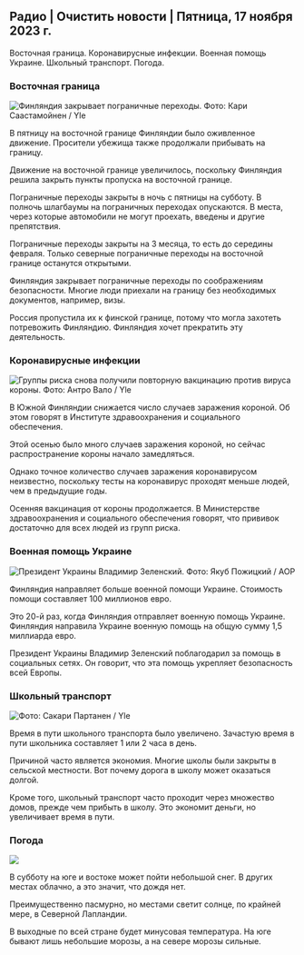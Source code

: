 ## Радио \| Очистить новости \| Пятница, 17 ноября 2023 г.

Восточная граница. Коронавирусные инфекции. Военная помощь Украине. Школьный транспорт. Погода.

### Восточная граница

![Финляндия закрывает пограничные переходы. Фото: Кари Саастамойнен / Yle](https://images.cdn.yle.fi/image/upload/c_crop,h_2908,w_5178,x_0,y_0/ar_1.7777777777777777,c_fill,g_faces,h_675,w_1200/dpr_1.0/q_auto:eco/f_auto/fl_lossy/v1699908616/39-1200025655285565477b)

В пятницу на восточной границе Финляндии было оживленное движение. Просители убежища также продолжали прибывать на границу.

Движение на восточной границе увеличилось, поскольку Финляндия решила закрыть пункты пропуска на восточной границе.

Пограничные переходы закрыты в ночь с пятницы на субботу. В полночь шлагбаумы на пограничных переходах опускаются. В места, через которые автомобили не могут проехать, введены и другие препятствия.

Пограничные переходы закрыты на 3 месяца, то есть до середины февраля. Только северные пограничные переходы на восточной границе останутся открытыми.

Финляндия закрывает пограничные переходы по соображениям безопасности. Многие люди приехали на границу без необходимых документов, например, визы.

Россия пропустила их к финской границе, потому что могла захотеть потревожить Финляндию. Финляндия хочет прекратить эту деятельность.

### Коронавирусные инфекции

![Группы риска снова получили повторную вакцинацию против вируса короны. Фото: Антро Вало / Yle](https://images.cdn.yle.fi/image/upload/c_crop,h_3247,w_5773,x_0,y_601/ar_1.7777777777777777,c_fill,g_faces,h_675,w_1200/dpr_1.0/q_auto:eco/f_auto/fl_lossy/v1699867130/39-11997076551e51acfff3)

В Южной Финляндии снижается число случаев заражения короной. Об этом говорят в Институте здравоохранения и социального обеспечения.

Этой осенью было много случаев заражения короной, но сейчас распространение короны начало замедляться.

Однако точное количество случаев заражения коронавирусом неизвестно, поскольку тесты на коронавирус проходят меньше людей, чем в предыдущие годы.

Осенняя вакцинация от короны продолжается. В Министерстве здравоохранения и социального обеспечения говорят, что прививок достаточно для всех людей из групп риска.

### Военная помощь Украине

![Президент Украины Владимир Зеленский. Фото: Якуб Пожицкий / AOP](https://images.cdn.yle.fi/image/upload/c_crop,h_1393,w_2477,x_0,y_0/ar_1.7777777777777777,c_fill,g_faces,h_675,w_1200/dpr_1.0/q_auto:eco/f_auto/fl_lossy/v1696579988/39-1182210651fc13097ccb)

Финляндия направляет больше военной помощи Украине. Стоимость помощи составляет 100 миллионов евро.

Это 20-й раз, когда Финляндия отправляет военную помощь Украине. Финляндия направила Украине военную помощь на общую сумму 1,5 миллиарда евро.

Президент Украины Владимир Зеленский поблагодарил за помощь в социальных сетях. Он говорит, что эта помощь укрепляет безопасность всей Европы.

### Школьный транспорт

![ Фото: Сакари Партанен / Yle](https://images.cdn.yle.fi/image/upload/c_crop,h_1494,w_2655,x_0,y_0/ar_1.7777777777777777,c_fill,g_faces,h_675,w_1200/dpr_1.0/q_auto:eco/f_auto/fl_lossy/v1677057284/39-107608063f5dc988d5c3)

Время в пути школьного транспорта было увеличено. Зачастую время в пути школьника составляет 1 или 2 часа в день.

Причиной часто является экономия. Многие школы были закрыты в сельской местности. Вот почему дорога в школу может оказаться долгой.

Кроме того, школьный транспорт часто проходит через множество домов, прежде чем прибыть в школу. Это экономит деньги, но увеличивает время в пути.

### Погода

![](https://images.cdn.yle.fi/image/upload/c_crop,h_1080,w_1919,x_0,y_0/ar_1.7777777777777777,c_fill,g_faces,h_675,w_1200/dpr_1.0/q_auto:eco/f_auto/fl_lossy/v1700238427/39-120255565579437e32dc)

В субботу на юге и востоке может пойти небольшой снег. В других местах облачно, а это значит, что дождя нет.

Преимущественно пасмурно, но местами светит солнце, по крайней мере, в Северной Лапландии.

В выходные по всей стране будет минусовая температура. На юге бывают лишь небольшие морозы, а на севере морозы сильные.